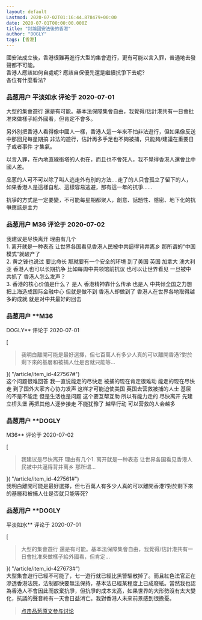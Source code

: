 ```yaml
---
layout: default
Lastmod: 2020-07-02T01:16:44.878479+00:00
date: 2020-07-01T00:00:00.000Z
title: "討論國安法後的香港"
author: "DOGLY"
tags: [香港]
---
```


國安法成立後，香港很難再進行大型的集會遊行，更有可能以言入罪，普通地去發聲都不可能。  
香港人應該如何自處呢? 應該自保優先還是繼續抗爭下去呢?   
各位有什麼看法?

            
### 品葱用户 **平淡如水** 评论于 2020-07-01
        
大型的集會遊行 還是有可能。基本法保障集會自由，我覺得/估計港共有一日會批准來做樣子給外國看，但肯定不會多。  
  
另外別把香港人看得像中國人一樣，香港人這一年來不怕非法遊行，但如果像反送中那回兒每星期搞 非法的遊行，估計再多手足也不夠被捕，只能夠/建議在重要日子或者事件 才集氣。  
  
以言入罪，在內地直線衝塔的人也在，而且也不會死人，我不覺得香港人還會比中國人差。  
  
品蔥的人可不可以除了叫人逃走外有別的方法....走了的人只會孤立了留下的人，如果香港人是這樣自私、這樣容易逃避，那有這一年的抗爭......  
  
抗爭的方式是一定要變，不可能每星期都聚人，創意、話題性、隱密、地下化的抗爭應該是主力
        


            
### 品葱用户 **M36** 评论于 2020-07-02
        
我建议是尽快离开 理由有几个  
1\. 离开就是一种表态 让世界各国看见香港人民被中共逼得背井离乡 那所谓的“中国模式”就破产了  
2\. 黄之锋也说过 要比命长 那就要有一个安全的环境 到了美国 英国 加拿大 澳大利亚 香港人也可以长期抗争 比如每周中共领馆前抗议 也可以让世界看见 一旦被中共抓了 香港人怎么发声？  
3\. 香港的核心价值是什么？ 是人 香港精神靠什么传承 也是人 中共倾全国之力想把上海造成国际金融中心 但就是做不到 香港人却做到了 香港人在世界各地取得越多的成就 就是对中共最好的回击
        


            
### 品葱用户 **M36 
DOGLY** 评论于 2020-07-01
        
[

> 我明白離開可能是最好選擇，但七百萬人有多少人真的可以離開香港?對於剩下來的基層和被捕人仕是否就只能等...

]( "/article/item_id-427567#")  
这个问题很难回答 我一直说能走的尽快走 被捕的现在肯定很难动 能走的现在尽快走 到了国外大家齐心协力发声 这样才可能迫使美国 英国去营救被捕的人士 基层的不是不能走 但是生活也是问题 这个要互帮互助 所以有能力走的 尽快离开 先建立桥头堡 再把其他人逐步接走 不能犹豫了 越早行动 可以营救的人会越多
        


            
### 品葱用户 **DOGLY 
M36** 评论于 2020-07-02
        
[

> 我建议是尽快离开 理由有几个1. 离开就是一种表态 让世界各国看见香港人民被中共逼得背井离乡 那所谓...

]( "/article/item_id-427561#")  
我明白離開可能是最好選擇，但七百萬人有多少人真的可以離開香港?對於剩下來的基層和被捕人仕是否就只能等死?
        


            
### 品葱用户 **DOGLY 
平淡如水** 评论于 2020-07-01
        
[

> 大型的集會遊行 還是有可能。基本法保障集會自由，我覺得/估計港共有一日會批准來做樣子給外國看，但肯定...

]( "/article/item_id-427673#")  
大型集會遊行已經不可能了，七一遊行就已經比黑警驅散掉了。而且紅色法官正在滲透香港法院，法制都快要無法保持，基本法已經某程度上已成廢紙。當然我也認為香港人不會因此而放棄抗爭，但抗爭的成本太高，如果世界的大形勢沒有太大變化，抗議的聲音終有一天會日益消亡。我對香港人未來前景感到很擔憂。
        






> [点击品葱原文参与讨论](https://pincong.rocks/article/id-21063__sort_key-agree_count__sort-DESC)

